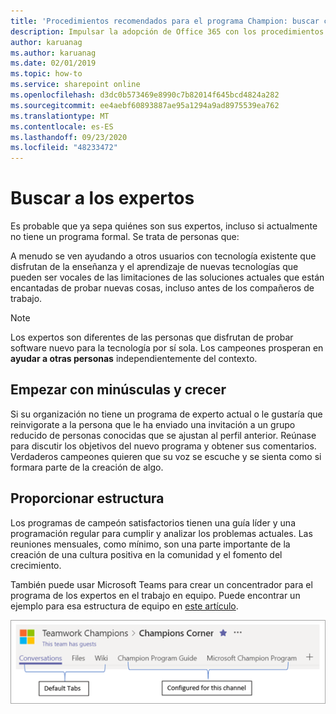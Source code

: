 ```yaml
---
title: 'Procedimientos recomendados para el programa Champion: buscar campeones'
description: Impulsar la adopción de Office 365 con los procedimientos recomendados del programa campeón
author: karuanag
ms.author: karuanag
ms.date: 02/01/2019
ms.topic: how-to
ms.service: sharepoint online
ms.openlocfilehash: d3dc0b573469e8990c7b82014f645bcd4824a282
ms.sourcegitcommit: ee4aebf60893887ae95a1294a9ad8975539ea762
ms.translationtype: MT
ms.contentlocale: es-ES
ms.lasthandoff: 09/23/2020
ms.locfileid: "48233472"
---
```

# <a name="finding-your-champions"></a>Buscar a los expertos 

Es probable que ya sepa quiénes son sus expertos, incluso si actualmente no tiene un programa formal.  Se trata de personas que:

A menudo se ven ayudando a otros usuarios con tecnología existente que disfrutan de la enseñanza y el aprendizaje de nuevas tecnologías que pueden ser vocales de las limitaciones de las soluciones actuales que están encantadas de probar nuevas cosas, incluso antes de los compañeros de trabajo.

> [!NOTE]
> Los expertos son diferentes de las personas que disfrutan de probar software nuevo para la tecnología por sí sola. Los campeones prosperan en **ayudar a otras personas** independientemente del contexto. 

## <a name="start-small-and-grow"></a>Empezar con minúsculas y crecer

Si su organización no tiene un programa de experto actual o le gustaría que reinvigorate a la persona que le ha enviado una invitación a un grupo reducido de personas conocidas que se ajustan al perfil anterior.  Reúnase para discutir los objetivos del nuevo programa y obtener sus comentarios. Verdaderos campeones quieren que su voz se escuche y se sienta como si formara parte de la creación de algo.  

## <a name="provide-structure"></a>Proporcionar estructura

Los programas de campeón satisfactorios tienen una guía líder y una programación regular para cumplir y analizar los problemas actuales.  Las reuniones mensuales, como mínimo, son una parte importante de la creación de una cultura positiva en la comunidad y el fomento del crecimiento.  

También puede usar Microsoft Teams para crear un concentrador para el programa de los expertos en el trabajo en equipo.  Puede encontrar un ejemplo para esa estructura de equipo en [este artículo](https://docs.microsoft.com/MicrosoftTeams/teams-adoption-your-first-teams).

![pestañas de equipo de trabajo experto](media/teams-adoption-tab-example.png)